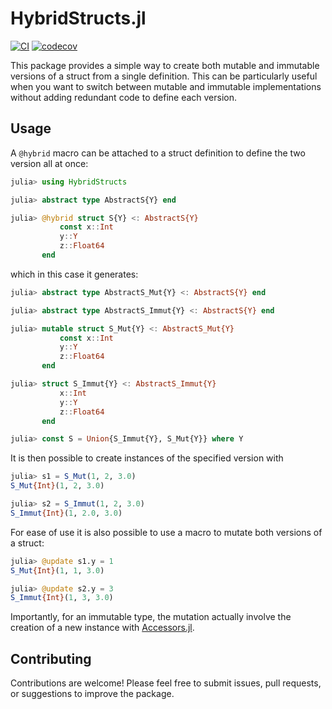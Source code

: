 # HybridStructs.jl

[![CI](https://github.com/JuliaDynamics/HybridStructs.jl/workflows/CI/badge.svg)](https://github.com/JuliaDynamics/HybridStructs.jl/actions?query=workflow%3ACI)
[![codecov](https://codecov.io/gh/JuliaDynamics/HybridStructs.jl/graph/badge.svg?token=F8W0MC53Z0)](https://codecov.io/gh/JuliaDynamics/HybridStructs.jl)

This package provides a simple way to create both mutable and immutable versions 
of a struct from a single definition. This can be particularly useful when you want
to switch between mutable and immutable implementations without adding redundant code
to define each version.

## Usage

A `@hybrid` macro can be attached to a struct definition to define the two version
all at once:

```julia
julia> using HybridStructs

julia> abstract type AbstractS{Y} end

julia> @hybrid struct S{Y} <: AbstractS{Y}
           const x::Int
           y::Y
           z::Float64
       end
```

which in this case it generates:

```julia
julia> abstract type AbstractS_Mut{Y} <: AbstractS{Y} end

julia> abstract type AbstractS_Immut{Y} <: AbstractS{Y} end

julia> mutable struct S_Mut{Y} <: AbstractS_Mut{Y}
           const x::Int
           y::Y
           z::Float64
       end

julia> struct S_Immut{Y} <: AbstractS_Immut{Y}
           x::Int
           y::Y
           z::Float64
       end

julia> const S = Union{S_Immut{Y}, S_Mut{Y}} where Y
```

It is then possible to create instances of the specified version with

```julia
julia> s1 = S_Mut(1, 2, 3.0)
S_Mut{Int}(1, 2, 3.0)

julia> s2 = S_Immut(1, 2, 3.0)
S_Immut{Int}(1, 2.0, 3.0)
```

For ease of use it is also possible to use a macro to mutate both versions
of a struct:

```julia
julia> @update s1.y = 1
S_Mut{Int}(1, 1, 3.0)

julia> @update s2.y = 3
S_Immut{Int}(1, 3, 3.0)
```

Importantly, for an immutable type, the mutation actually involve the creation
of a new instance with [Accessors.jl](https://github.com/JuliaObjects/Accessors.jl).


## Contributing

Contributions are welcome! Please feel free to submit issues, pull requests, or suggestions to improve the package.
